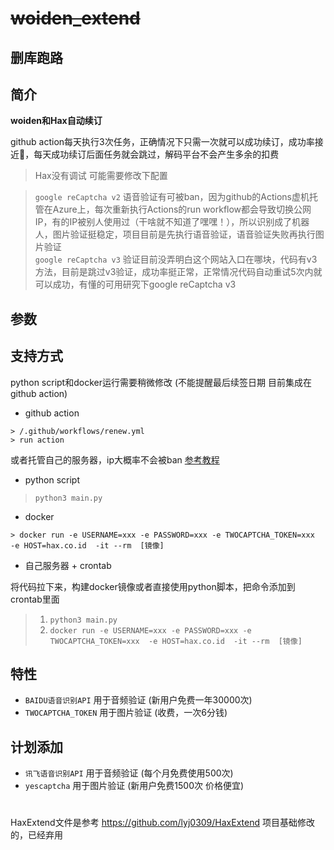 
# ~~woiden_extend~~

## 删库跑路

## 简介

**woiden和Hax自动续订**

github action每天执行3次任务，正确情况下只需一次就可以成功续订，成功率接近💯，每天成功续订后面任务就会跳过，解码平台不会产生多余的扣费

> Hax没有调试   可能需要修改下配置

> `google reCaptcha v2` 语音验证有可被ban，因为github的Actions虚机托管在Azure上，每次重新执行Actions的run workflow都会导致切换公网IP，有的IP被别人使用过（干啥就不知道了嘿嘿！），所以识别成了机器人，图片验证挺稳定，项目目前是先执行语音验证，语音验证失败再执行图片验证<br/>
> `google reCaptcha v3` 验证目前没弄明白这个网站入口在哪块，代码有v3方法，目前是跳过v3验证，成功率挺正常，正常情况代码自动重试5次内就可以成功，有懂的可用研究下google reCaptcha v3


## 参数



## 支持方式
python script和docker运行需要稍微修改 (不能提醒最后续签日期 目前集成在github action)

- github action

```
> /.github/workflows/renew.yml
> run action
```

或者托管自己的服务器，ip大概率不会被ban  [参考教程](https://docs.github.com/cn/actions/hosting-your-own-runners/about-self-hosted-runners)
- python script

> `python3 main.py`
- docker

```
> docker run -e USERNAME=xxx -e PASSWORD=xxx -e TWOCAPTCHA_TOKEN=xxx  -e HOST=hax.co.id  -it --rm  [镜像]
```
- 自己服务器 + crontab

将代码拉下来，构建docker镜像或者直接使用python脚本，把命令添加到crontab里面

> 1. `python3 main.py`
> 2. `docker run -e USERNAME=xxx -e PASSWORD=xxx -e TWOCAPTCHA_TOKEN=xxx  -e HOST=hax.co.id  -it --rm  [镜像]`

## 特性
- `BAIDU语音识别API` 用于音频验证 (新用户免费一年30000次)
- `TWOCAPTCHA_TOKEN` 用于图片验证 (收费，一次6分钱)

## 计划添加
- `讯飞语音识别API` 用于音频验证 (每个月免费使用500次)
- `yescaptcha` 用于图片验证 (新用户免费1500次 价格便宜)



<h1></h1>

HaxExtend文件是参考 https://github.com/lyj0309/HaxExtend 项目基础修改的，已经弃用
